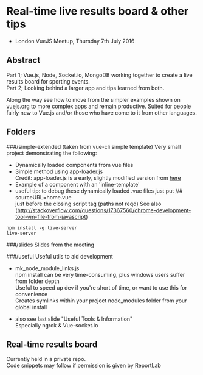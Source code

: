 # Real-time live results board & other tips

- London VueJS Meetup, Thursday 7th July 2016

## Abstract

Part 1; Vue.js, Node, Socket.io, MongoDB working together to create a live results board for sporting events.  
Part 2; Looking behind a larger app and tips learned from both.  

Along the way see how to move from the simpler examples shown on vuejs.org to more complex apps and remain productive. Suited for people fairly new to Vue.js and/or those who have come to it from other languages.

## Folders

###/simple-extended (taken from vue-cli simple template)
Very small project demonstrating the following:
- Dynamically loaded components from vue files
- Simple method using app-loader.js   
  Credit: app-loader.js is a early, slightly modified version from [here](https://github.com/your-budget-today/personal)
- Example of a component with an 'inline-template'
- useful tip: to debug these dynamically loaded .vue files just put 
  //# sourceURL=home.vue            
  just before the closing script tag (paths not reqd)
See also  (http://stackoverflow.com/questions/17367560/chrome-development-tool-vm-file-from-javascript)

```
npm install -g live-server 
live-server 
``` 

###/slides
Slides from the meeting

###/useful
Useful utils to aid development

- mk_node_module_links.js  
npm install can be very time-consuming, plus windows users suffer from folder depth  
Useful to speed up dev if you're short of time, or want to use this for convenience  
Creates symlinks within your project node_modules folder from your global install  

- also see last slide "Useful Tools & Information"  
Especially ngrok & Vue-socket.io

## Real-time results board
Currently held in a private repo.   
Code snippets may follow if permission is given by ReportLab
